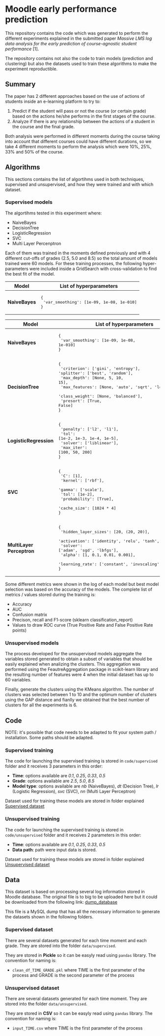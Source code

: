 # Moodle early performance prediction

This repository contains the code which was generated to perform the different experiments explained in the submitted paper *Massive LMS log data analysis for the early prediction of course-agnostic student performance* [1].

The repository contains not also the code to train models (prediction and clustering) but also the datasets used to train these algorithms to make the experiment reproductible.

## Summary

The paper has 2 different approaches based on the use of actions of students inside an e-learning platform to try to:

1. Predict if the student will pass or not the course (or certain grade) based on the actions he/she performs in the first stages of the course.
2. Analyze if there is any relationship between the actions of a student in the course and the final grade.

Both analysis were performed in different moments during the course taking into account that different courses could have different durations, so we take 4 different moments to perform the analysis which were 10%, 25%, 33% and 50% of the course.

## Algorithms

This sections contains the list of algortihms used in both techniques, supervised and unsupervised, and how they were trained and with which dataset.

### Supervised models

The algortihms tested in this experiment where:

* NaiveBayes
* DecisionTree
* LogisticRegression
* SVC
* Multi Layer Percenptron

Each of them was trained in the moments defined previously and with 4 different cut-offs of grades (2.5, 5.0 and 8.5) so the total amount of models trained were 60 models. For these training processes, the following hyper-parameters were included inside a GridSearch with cross-validation to find the best fit of the model.

<table>
	<thead>
		<tr>
			<th>Model</th>
			<th>List of hyperparameters</th>
		</tr>
	</thead>
	<tbody>
		<tr>
			<td><b>NaiveBayes</b></td>
			<td><pre lang="python">{<br/> 'var_smoothing': [1e-09, 1e-08, 1e-010]<br/>}</pre></td>
		</tr>
	</tbody>
</table>

| Model                     | List of hyperparameters |
|---------------------------|-------------------------|
| **NaiveBayes**            | <pre lang="python">{<br/> 'var_smoothing': [1e-09, 1e-08, 1e-010]<br/>} </pre>|
| **DecisionTree**          | <pre lang="python">{<br/> 'criterion': ['gini', 'entropy'], 'splitter': ['best', 'random'],<br/> 'max_depth': [None, 5, 10, 15],<br/> 'max_features': [None, 'auto', 'sqrt', 'log2'],<br/> 'class_weight': [None, 'balanced'], <br/> 'presort': [True, False]<br/>}</pre> |
| **LogisticRegression**    | <pre lang="python">{<br/> 'penalty': ['l2', 'l1'],<br/> 'tol': [1e-2, 1e-3, 1e-4, 1e-5],<br/> 'solver': ['liblinear'],<br/> 'max_iter': [100, 50, 200]<br/>}</pre> |
| **SVC**                   | <pre lang="python">{<br/> 'C': [1],<br/> 'kernel': ['rbf'],<br/> 'gamma': ['scale'],<br/> 'tol': [1e-2],<br/> 'probability': [True],<br/> 'cache_size': [1024 * 4]<br/>}</pre> |
| **MultiLayer Perceptron** | <pre lang="python">{<br/> 'hidden_layer_sizes': [20, (20, 20)],<br/> 'activation': ['identity', 'relu', 'tanh', 'relu'],<br/> 'solver': ['adam', 'sgd', 'lbfgs'],<br/> 'alpha': [1, 0.1, 0.01, 0.001],<br/> 'learning_rate': ['constant', 'invscaling', 'adaptive']<br/>}</pre> |

Some different metrics were shown in the log of each model but best model selection was based on the accuracy of the models. The complete list of metrics / values stored during the training is:

* Accuracy
* AUC
* Confusion matrix
* Precison, recall and F1-score (sklearn classification_report)
* Values to draw ROC curve (True Positive Rate and False Positive Rate points)

### Unsupervised models

The process developed for the unsupervised models aggregate the variables stored generated to obtain a subset of variables that should be easily explained when analizing the clusters. This aggregation was performed using the FeautreAggregation package in scikit-learn library and the resulting number of features were 4 when the initial dataset has up to 60 variables.

Finally, generate the clusters using the KMeans algorithm. The number of clusters was selected between 1 to 10 and the optimum number of clusters using the GAP distance and fianlly we obtained that the best number of clusters for all the experiments is 6.

## Code

NOTE: it's possible that code needs to be adapted to fit your system path / installation. Some paths should be adapted.

### Supervised training

The code for launching the supervised training is stored in `code/supervised` folder and it receives 3 parameters in this order:

* **Time**: options available are *0.1*, *0.25*, *0.33*, *0.5*
* **Grade**: options available are *2.5*, *5.0*, *8.5*
* **Model type**: options available are *nb* (NaiveBayes), *dt* (Decision Tree), *lr* (Logistic Regression), *svc* (SVC), *nn* (Multi Layer Perceptron)

Dataset used for training these models are stored in folder explained [Supervised dataset](#supervised-dataset)

### Unsupervised training

The code for launching the supervised training is stored in `code/unsupervised` folder and it receives 2 parameters in this order:

* **Time**: options available are *0.1*, *0.25*, *0.33*, *0.5*
* **Data path**: path were input data is stored.

Dataset used for training these models are stored in folder explained [Unsupervised dataset](#unsupervised-dataset)

## Data 

This dataset is based on processing several log information stored in Moodle database. The original file is to big to be uploaded here but it could be downloaded from the following link: [dump_database](https://storage.googleapis.com/dissertation-data/dissertation-export/mysql-export)

This file is a MySQL dump that has all the necessary information to generate the datasets shown in the following folders.

### Supervised dataset

There are several datasets generated for each time moment and each grade. They are stored into the folder `data/supervised`.

They are stored in **Pickle** so it can be easyly read using `pandas` library. The convention for naming is:

* `clean_df_TIME_GRADE.pkl` where TIME is the first parameter of the process and GRADE is the second parameter of the process

### Unsupervised dataset

There are several datasets generated for each time moment. They are stored into the folder `data/unsupervised`.

They are stored in **CSV** so it can be easyly read using `pandas` library. The convention for naming is:

* `input_TIME.csv` where TIME is the first parameter of the process